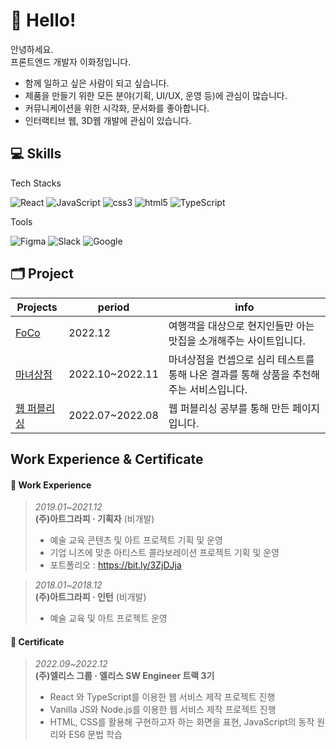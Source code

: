 # 👋 Hello!
안녕하세요.   
프론트엔드 개발자 이화정입니다.   

* 함께 일하고 싶은 사람이 되고 싶습니다.   
* 제품을 만들기 위한 모든 분야(기획, UI/UX, 운영 등)에 관심이 많습니다.   
* 커뮤니케이션을 위한 시각화, 문서화를 좋아합니다.   
* 인터랙티브 웹, 3D웹 개발에 관심이 있습니다.   

## 💻 Skills
Tech Stacks
<p>
  <img alt="React" src="https://img.shields.io/badge/-React-45b8d8?style=flat-square&logo=react&logoColor=white" />
  <img alt="JavaScript" src="https://img.shields.io/badge/-JavaScript-F7DF1E?style=flat-square&logo=javascript&logoColor=white" />
  <img alt="css3" src="https://img.shields.io/badge/-CSS3-1572B6?style=flat-square&logo=CSS3&logoColor=white" />
  <img alt="html5" src="https://img.shields.io/badge/-HTML5-E34F26?style=flat-square&logo=html5&logoColor=white" />
  <img alt="TypeScript" src="https://img.shields.io/badge/-TypeScript-007ACC?style=flat-square&logo=typescript&logoColor=white" />
</p>

Tools
<p>
  <img alt="Figma" src="https://img.shields.io/badge/-Figma-F24E1E?style=flat-square&logo=Figma&logoColor=white" />
  <img alt="Slack" src="https://img.shields.io/badge/-Slack-4A154B?style=flat-square&logo=slack&logoColor=white" />
  <img alt="Google" src="https://img.shields.io/badge/-Google Workspace-4285F4?style=flat-square&logo=Google&logoColor=white" />
</p>

## 🗂️ Project
|Projects|period|info|
|---|---|---|
|[FoCo](https://github.com/kailey224/FoCo)|2022.12|여행객을 대상으로 현지인들만 아는 맛집을 소개해주는 사이트입니다.|
|[마녀상점](https://github.com/kailey224/The-Witch-Store)|2022.10~2022.11|마녀상점을 컨셉으로 심리 테스트를 통해 나온 결과를 통해 상품을 추천해주는 서비스입니다.|
|[웹 퍼블리싱](https://github.com/kailey224/web-publishing)|2022.07~2022.08|웹 퍼블리싱 공부를 통해 만든 페이지 입니다.|

## Work Experience & Certificate
#### 💼 Work Experience
> *2019.01~2021.12*   
> **(주)아트그라피 · 기획자** (비개발)
> - 예술 교육 콘텐츠 및 아트 프로젝트 기획 및 운영
> - 기업 니즈에 맞춘 아티스트 콜라보레이션 프로젝트 기획 및 운영
> - 포트폴리오 : https://bit.ly/3ZjDJja

> *2018.01~2018.12*  
> **(주)아트그라피 · 인턴** (비개발)
> - 예술 교육 및 아트 프로젝트 운영

#### 📄 Certificate
> *2022.09~2022.12*  
> **(주)엘리스 그룹 · 엘리스 SW Engineer 트랙 3기**
> - React 와 TypeScript를 이용한 웹 서비스 제작 프로젝트 진행
> - Vanilla JS와 Node.js를 이용한 웹 서비스 제작 프로젝트 진행
> - HTML, CSS를 활용해 구현하고자 하는 화면을 표현, JavaScript의 동작 원리와 ES6 문법 학습
